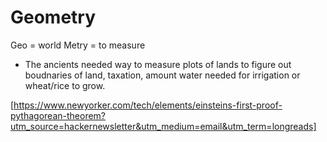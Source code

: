 # Geometry

Geo = world    Metry = to measure

 * The ancients needed way to measure plots of lands to figure out boudnaries of land, taxation, amount water needed for irrigation or wheat/rice to grow.

[https://www.newyorker.com/tech/elements/einsteins-first-proof-pythagorean-theorem?utm_source=hackernewsletter&utm_medium=email&utm_term=longreads]

